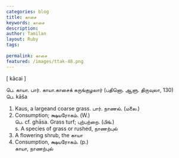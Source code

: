 ```yaml
---
categories: blog
title: காசை
keywords: காசை
description: 
author: Tamilan
layout: Ruby
tags: 
 
permalink: காசை
featured: /images/ttak-48.png
---
```

  
[ kācai ]  
  
பெ. காயா. பார். காயா.காசைக் கருங்குழலார் (பதினொ. ஆளு. திருவுலா, 130)  
பெ. kāša  
1. Kaus, a largeand coarse grass. பார். நாணல். (மலை.)  
2. Consumption; க்ஷயரோகம். (W.)  
பெ. cf. ghāsa. Grass turf; புற்பற்றை. (பிங்.)  
s. A species of grass or rushed, நாணற்புல்  
2. A flowering shrub, the காயா  
3. Consumption, க்ஷயரோகம். (p.)  
காயா, நாணற்புல்